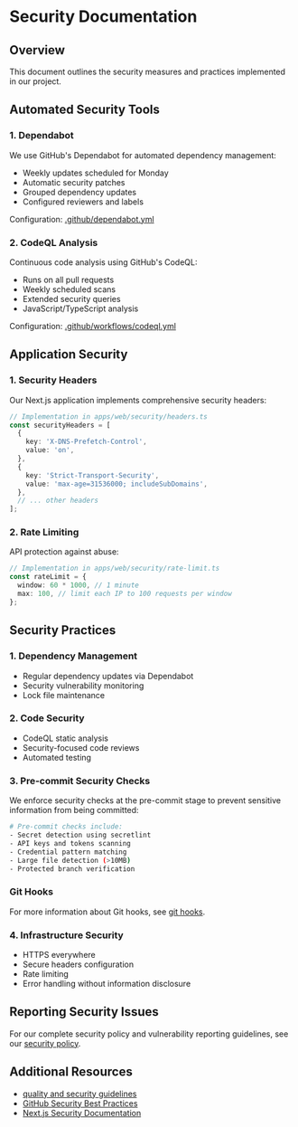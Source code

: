 # Security Documentation

## Overview

This document outlines the security measures and practices implemented in our project.

## Automated Security Tools

### 1. Dependabot

We use GitHub's Dependabot for automated dependency management:

- Weekly updates scheduled for Monday
- Automatic security patches
- Grouped dependency updates
- Configured reviewers and labels

Configuration: [.github/dependabot.yml](../../.github/dependabot.yml)

### 2. CodeQL Analysis

Continuous code analysis using GitHub's CodeQL:

- Runs on all pull requests
- Weekly scheduled scans
- Extended security queries
- JavaScript/TypeScript analysis

Configuration: [.github/workflows/codeql.yml](../../.github/workflows/codeql.yml)

## Application Security

### 1. Security Headers

Our Next.js application implements comprehensive security headers:

```typescript
// Implementation in apps/web/security/headers.ts
const securityHeaders = [
  {
    key: 'X-DNS-Prefetch-Control',
    value: 'on',
  },
  {
    key: 'Strict-Transport-Security',
    value: 'max-age=31536000; includeSubDomains',
  },
  // ... other headers
];
```

### 2. Rate Limiting

API protection against abuse:

```typescript
// Implementation in apps/web/security/rate-limit.ts
const rateLimit = {
  window: 60 * 1000, // 1 minute
  max: 100, // limit each IP to 100 requests per window
};
```

## Security Practices

### 1. Dependency Management

- Regular dependency updates via Dependabot
- Security vulnerability monitoring
- Lock file maintenance

### 2. Code Security

- CodeQL static analysis
- Security-focused code reviews
- Automated testing

### 3. Pre-commit Security Checks

We enforce security checks at the pre-commit stage to prevent sensitive information from being committed:

```bash
# Pre-commit checks include:
- Secret detection using secretlint
- API keys and tokens scanning
- Credential pattern matching
- Large file detection (>10MB)
- Protected branch verification
```

### Git Hooks

For more information about Git hooks, see [git hooks](../git_hooks.md).

### 4. Infrastructure Security

- HTTPS everywhere
- Secure headers configuration
- Rate limiting
- Error handling without information disclosure

## Reporting Security Issues

For our complete security policy and vulnerability reporting guidelines, see our [security policy](../../security.md).

## Additional Resources

- [quality and security guidelines](../quality_and_security.md)
- [GitHub Security Best Practices](https://docs.github.com/en/code-security)
- [Next.js Security Documentation](https://nextjs.org/docs/authentication)
